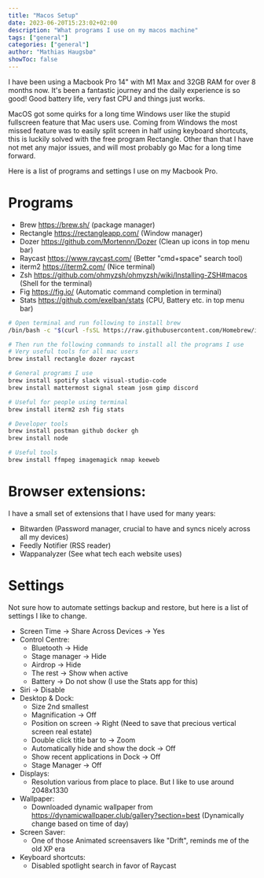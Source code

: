 ```yaml
---
title: "Macos Setup"
date: 2023-06-20T15:23:02+02:00
description: "What programs I use on my macos machine"
tags: ["general"]
categories: ["general"]
author: "Mathias Haugsbø"
showToc: false
---
```


I have been using a Macbook Pro 14" with M1 Max and 32GB RAM for over 8 months now. It's been a fantastic journey and the daily experience is so good! Good battery life, very fast CPU and things just works.

MacOS got some quirks for a long time Windows user like the stupid fullscreen feature that Mac users use. Coming from Windows the most missed feature was to easily split screen in half using keyboard shortcuts, this is luckily solved with the free program Rectangle. Other than that I have not met any major issues, and will most probably go Mac for a long time forward.

Here is a list of programs and settings I use on my Macbook Pro.

# Programs

- Brew https://brew.sh/ (package manager)
- Rectangle https://rectangleapp.com/ (Window manager)
- Dozer https://github.com/Mortennn/Dozer (Clean up icons in top menu bar)
- Raycast https://www.raycast.com/ (Better "cmd+space" search tool)
- iterm2 https://iterm2.com/ (Nice terminal)
- Zsh https://github.com/ohmyzsh/ohmyzsh/wiki/Installing-ZSH#macos (Shell for the terminal)
- Fig https://fig.io/ (Automatic command completion in terminal)
- Stats https://github.com/exelban/stats (CPU, Battery etc. in top menu bar)

```bash
# Open terminal and run following to install brew
/bin/bash -c "$(curl -fsSL https://raw.githubusercontent.com/Homebrew/install/HEAD/install.sh)"

# Then run the following commands to install all the programs I use
# Very useful tools for all mac users
brew install rectangle dozer raycast

# General programs I use
brew install spotify slack visual-studio-code
brew install mattermost signal steam josm gimp discord

# Useful for people using terminal
brew install iterm2 zsh fig stats

# Developer tools
brew install postman github docker gh
brew install node

# Useful tools
brew install ffmpeg imagemagick nmap keeweb
```

# Browser extensions:
I have a small set of extensions that I have used for many years:

- Bitwarden (Password manager, crucial to have and syncs nicely across all my devices)
- Feedly Notifier (RSS reader)
- Wappanalyzer (See what tech each website uses)

# Settings

Not sure how to automate settings backup and restore, but here is a list of settings I like to change.

- Screen Time -> Share Across Devices -> Yes
- Control Centre:
  - Bluetooth -> Hide
  - Stage manager -> Hide
  - Airdrop -> Hide
  - The rest -> Show when active
  - Battery -> Do not show (I use the Stats app for this)
- Siri -> Disable
- Desktop & Dock:
  - Size 2nd smallest
  - Magnification -> Off
  - Position on screen -> Right (Need to save that precious vertical screen real estate)
  - Double click title bar to -> Zoom
  - Automatically hide and show the dock -> Off
  - Show recent applications in Dock -> Off
  - Stage Manager -> Off
- Displays:
  - Resolution various from place to place. But I like to use around 2048x1330
- Wallpaper:
  - Downloaded dynamic wallpaper from https://dynamicwallpaper.club/gallery?section=best (Dynamically change based on time of day)
- Screen Saver:
  - One of those Animated screensavers like "Drift", reminds me of the old XP era
- Keyboard shortcuts:
  - Disabled spotlight search in favor of Raycast
